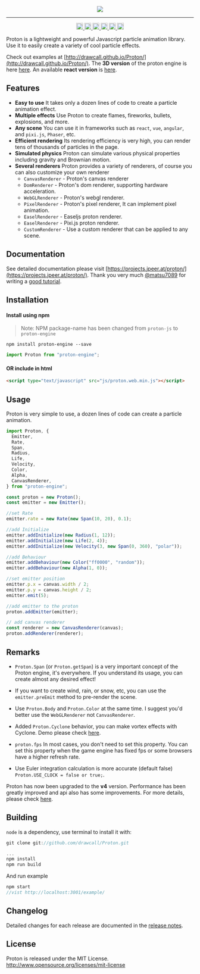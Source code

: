 <div align=center><img src="https://drawcall.github.io/Proton/images/logo/proton.png"/></div>

---

<div align="center">
  <a href='https://www.npmjs.com/package/proton-engine'>
    <img src='https://badge.fury.io/js/proton-engine.svg' alt='npm version' height='18'>
  </a>
  <a href="https://npmjs.org/package/proton-engine">
  <img title="NPM downloads" src="http://img.shields.io/npm/dm/proton-engine.svg" alt='dm' height='18'>
  </a>
  <a href='https://travis-ci.com/drawcall/Proton'>
    <img src='https://travis-ci.com/drawcall/Proton.svg?branch=master' alt='travis' height='18'>
  </a>
  <a href='https://github.com/drawcall/Proton/issues'>
    <img src='https://img.shields.io/github/issues/drawcall/Proton.svg' alt='issues open' height='18'>
  </a>
  <a href='https://cdnjs.com/libraries/proton-engine'>
    <img src='https://img.shields.io/cdnjs/v/proton-engine' alt='issues open' height='18'>
  </a>
  <a href='#'>
    <img src='https://img.shields.io/npm/l/proton-engine.svg' alt='license:MIT' height='18'>
  </a>
</div>

Proton is a lightweight and powerful Javascript particle animation library. Use it to easily create a variety of cool particle effects.

Check out examples at [http://drawcall.github.io/Proton/](http://drawcall.github.io/Proton/). The **3D version** of the proton engine is here [here](https://github.com/drawcall/three.proton/). An available **react version** is [here](https://github.com/lindelof/particles-bg).

## Features

- **Easy to use** It takes only a dozen lines of code to create a particle animation effect.
- **Multiple effects** Use Proton to create flames, fireworks, bullets, explosions, and more.
- **Any scene** You can use it in frameworks such as `react`, `vue`, `angular`, and `pixi.js`, `Phaser`, etc.
- **Efficient rendering** Its rendering efficiency is very high, you can render tens of thousands of particles in the page.
- **Simulated physics** Proton can simulate various physical properties including gravity and Brownian motion.
- **Several renderers** Proton provides a variety of renderers, of course you can also customize your own renderer
  - `CanvasRenderer` - Proton's canvas renderer
  - `DomRenderer` - Proton's dom renderer, supporting hardware acceleration.
  - `WebGLRenderer` - Proton's webgl renderer.
  - `PixelRenderer` - Proton's pixel renderer, It can implement pixel animation.
  - `EaselRenderer` - Easeljs proton renderer.
  - `EaselRenderer` - Pixi.js proton renderer.
  - `CustomRenderer` - Use a custom renderer that can be applied to any scene.

## Documentation

See detailed documentation please visit [https://projects.jpeer.at/proton/](https://projects.jpeer.at/proton/).
Thank you very much [@matsu7089](https://github.com/matsu7089) for writing a [good tutorial](https://qiita.com/matsu7089/items/dcb7d326e4ec1340eba6).

## Installation

#### Install using npm

> Note: NPM package-name has been changed from `proton-js` to `proton-engine`

```shell
npm install proton-engine --save
```

```javascript
import Proton from "proton-engine";
```

#### OR include in html

```html
<script type="text/javascript" src="js/proton.web.min.js"></script>
```

## Usage

Proton is very simple to use, a dozen lines of code can create a particle animation.

```javascript
import Proton, {
  Emitter,
  Rate,
  Span,
  Radius,
  Life,
  Velocity,
  Color,
  Alpha,
  CanvasRenderer,
} from "proton-engine";

const proton = new Proton();
const emitter = new Emitter();

//set Rate
emitter.rate = new Rate(new Span(10, 20), 0.1);

//add Initialize
emitter.addInitialize(new Radius(1, 12));
emitter.addInitialize(new Life(2, 4));
emitter.addInitialize(new Velocity(3, new Span(0, 360), "polar"));

//add Behaviour
emitter.addBehaviour(new Color("ff0000", "random"));
emitter.addBehaviour(new Alpha(1, 0));

//set emitter position
emitter.p.x = canvas.width / 2;
emitter.p.y = canvas.height / 2;
emitter.emit(5);

//add emitter to the proton
proton.addEmitter(emitter);

// add canvas renderer
const renderer = new CanvasRenderer(canvas);
proton.addRenderer(renderer);
```

## Remarks

- `Proton.Span` (or `Proton.getSpan`) is a very important concept of the Proton engine, it's everywhere. If you understand its usage, you can create almost any desired effect!

- If you want to create wind, rain, or snow, etc, you can use the `emitter.preEmit` method to pre-render the scene.

- Use `Proton.Body` and `Proton.Color` at the same time. I suggest you'd better use the `WebGLRenderer` not `CanvasRenderer`.

- Added `Proton.Cyclone` behavior, you can make vortex effects with Cyclone. Demo please check [here](https://codesandbox.io/s/proton-cyclone-rzweu).

- `proton.fps` In most cases, you don't need to set this property. You can set this property when the game engine has fixed fps or some browsers have a higher refresh rate.

- Use Euler integration calculation is more accurate (default false) `Proton.USE_CLOCK = false or true;`.

Proton has now been upgraded to the **v4** version. Performance has been greatly improved and api also has some improvements. For more details, please check [here](https://github.com/drawcall/Proton/releases).

## Building

`node` is a dependency, use terminal to install it with:

```javascript
git clone git://github.com/drawcall/Proton.git

...
npm install
npm run build
```

And run example

```javascript
npm start
//vist http://localhost:3001/example/
```

## Changelog

Detailed changes for each release are documented in the [release notes](https://github.com/drawcall/Proton/releases).

## License

Proton is released under the MIT License. http://www.opensource.org/licenses/mit-license
